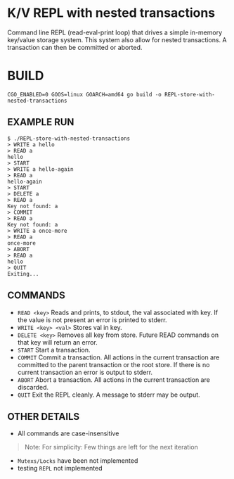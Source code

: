 # K/V REPL with nested transactions

Command line REPL (read-eval-print loop) that drives a simple in-memory key/value storage system. This system also allow for nested transactions. A transaction can then be committed or aborted.

# BUILD
	CGO_ENABLED=0 GOOS=linux GOARCH=amd64 go build -o REPL-store-with-nested-transactions

## EXAMPLE RUN

```
$ ./REPL-store-with-nested-transactions
> WRITE a hello
> READ a
hello
> START
> WRITE a hello-again
> READ a
hello-again
> START
> DELETE a
> READ a
Key not found: a
> COMMIT
> READ a
Key not found: a
> WRITE a once-more
> READ a
once-more
> ABORT
> READ a
hello
> QUIT
Exiting...
```

## COMMANDS

* `READ <key>` Reads and prints, to stdout, the val associated with key. If the value is not present an error is printed to stderr.
* `WRITE <key> <val>` Stores val in key.
* `DELETE <key>` Removes all key from store. Future READ commands on that key will return an error.
* `START` Start a transaction.
* `COMMIT` Commit a transaction. All actions in the current transaction are committed to the parent transaction or the root store. If there is no current transaction an error is output to stderr.
* `ABORT` Abort a transaction. All actions in the current transaction are discarded.
* `QUIT` Exit the REPL cleanly. A message to stderr may be output.

## OTHER DETAILS
* All commands are case-insensitive
> Note: For simplicity: Few things are left for the next iteration
* `Mutexs/Locks` have been not implemented 
* testing `REPL` not implemented
